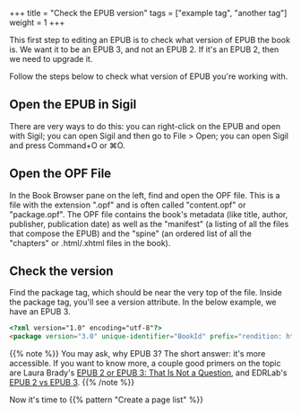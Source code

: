 +++
title = "Check the EPUB version"
tags = ["example tag", "another tag"]
weight = 1
+++

This first step to editing an EPUB is to check what version of EPUB the book is. We want it to be an EPUB 3, and not an EPUB 2. If it's an EPUB 2, then we need to upgrade it. 

Follow the steps below to check what version of EPUB you're working with.

## Open the EPUB in Sigil

There are very ways to do this: you can right-click on the EPUB and open with Sigil; you can open Sigil and then go to File > Open; you can open Sigil and press Command+O or ⌘O.

## Open the OPF File
In the Book Browser pane on the left, find and open the OPF file. This is a file with the extension ".opf" and is often called "content.opf" or "package.opf".  The OPF file contains the book's metadata (like title, author, publisher, publication date) as well as the "manifest" (a listing of all the files that compose the EPUB) and the "spine" (an ordered list of all the "chapters" or .html/.xhtml files in the book).

## Check the version
Find the package tag, which should be near the very top of the file. Inside the package tag, you'll see a version attribute. In the below example, we have an EPUB 3.

```html
<?xml version="1.0" encoding="utf-8"?>
<package version="3.0" unique-identifier="BookId" prefix="rendition: http://www.idpf.org/vocab/rendition/#" xmlns="http://www.idpf.org/2007/opf">
```

{{% note %}}
You may ask, why EPUB 3? The short answer: it's more accessible. If you want to know more, a couple good primers on the topic are Laura Brady's [EPUB 2 or EPUB 3: That Is Not a Question](http://epubsecrets.com/epub-2-or-epub-3-that-is-not-a-question.php), and EDRLab's [EPUB 2 vs EPUB 3](https://www.edrlab.org/epub/epub2-vs-epub3/).
{{% /note %}}

Now it's time to {{% pattern "Create a page list" %}}